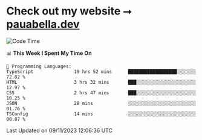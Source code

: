# Check out my website ⭢ [pauabella.dev](https://pauabella.dev)

<!--START_SECTION:waka-->
![Code Time](http://img.shields.io/badge/Code%20Time-2%2C658%20hrs%2010%20mins-blue)

📊 **This Week I Spent My Time On** 

```text
💬 Programming Languages: 
TypeScript               19 hrs 52 mins      ██████████████████░░░░░░░   72.82 % 
HTML                     3 hrs 32 mins       ███░░░░░░░░░░░░░░░░░░░░░░   12.97 % 
CSS                      2 hrs 47 mins       ███░░░░░░░░░░░░░░░░░░░░░░   10.25 % 
JSON                     28 mins             ░░░░░░░░░░░░░░░░░░░░░░░░░   01.76 % 
TSConfig                 14 mins             ░░░░░░░░░░░░░░░░░░░░░░░░░   00.87 % 
```


 Last Updated on 09/11/2023 12:06:36 UTC
<!--END_SECTION:waka-->
